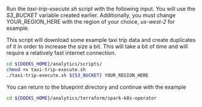 Run the *taxi-trip-execute.sh* script with the following input. You will use the *S3_BUCKET* variable created earlier. Additionally, you must change YOUR_REGION_HERE with the region of your choice, *us-west-2* for example.

This script will download some example taxi trip data and create duplicates of
it in order to increase the size a bit. This will take a bit of time and will
require a relatively fast internet connection.

```bash
cd ${DOEKS_HOME}/analytics/scripts/
chmod +x taxi-trip-execute.sh
./taxi-trip-execute.sh ${S3_BUCKET} YOUR_REGION_HERE
```

You can return to the blueprint directory and continue with the example
```bash
cd ${DOEKS_HOME}/analytics/terraform/spark-k8s-operator
```
